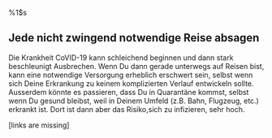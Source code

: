 %1$s
## Jede nicht zwingend notwendige Reise absagen

Die Krankheit CoVID-19 kann schleichend beginnen und dann stark beschleunigt Ausbrechen. Wenn Du dann gerade unterwegs  auf Reisen bist, kann eine notwendige Versorgung erheblich erschwert sein, selbst wenn sich Deine Erkrankung zu keinem komplizierten Verlauf entwickeln sollte. 
Ausserdem könnte es passieren, dass Du in Quarantäne kommst, selbst wenn Du gesund bleibst, weil in Deinem Umfeld (z.B. Bahn, Flugzeug, etc.) erkrankt ist.
Dort ist dann aber das Risiko,sich zu infizieren, sehr hoch.

[links are missing]
